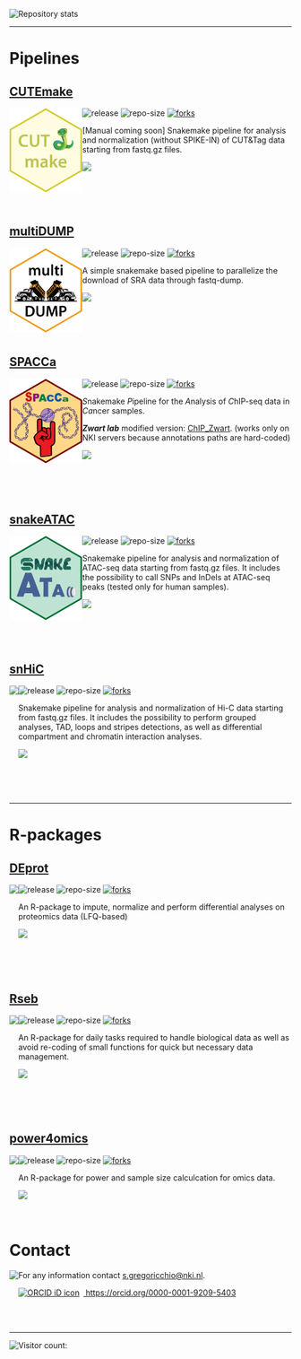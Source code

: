 ![Repository stats](https://github-readme-stats.vercel.app/api?username=sebastian-gregoricchio&show_icons=true)

------------------------------

# Pipelines

## [CUTEmake](https://sebastian-gregoricchio.github.io/CUTEmake/)

[<img src="https://raw.githubusercontent.com/sebastian-gregoricchio/cuteMAKE/main/resources/CUTEmake_logo.svg" class="padding" align="left" height=150/>](https://sebastian-gregoricchio.github.io/CUTEmake)
![release](https://img.shields.io/github/v/release/sebastian-gregoricchio/CUTEmake)
![repo-size](https://shields.io/github/repo-size/sebastian-gregoricchio/CUTEmake)
[![forks](https://img.shields.io/github/forks/sebastian-gregoricchio/CUTEmake?style=social)](https://github.com/sebastian-gregoricchio/CUTEmake/fork)
<!-- ![update](https://badges.pufler.dev/updated/sebastian-gregoricchio/cuteMAKE) -->

[Manual coming soon] Snakemake pipeline for analysis and normalization (without SPIKE-IN) of CUT&Tag data starting from fastq.gz files.

[<img src="https://contrib.rocks/image?repo=sebastian-gregoricchio/CUTEmake" align="left" height=30/>](https://github.com/sebastian-gregoricchio)

<br/><br/>

<br/><br/>




## [multiDUMP](https://sebastian-gregoricchio.github.io/multiDUMP/)

[<img src="https://raw.githubusercontent.com/sebastian-gregoricchio/multiDUMP/main/resources/multiDUMP_logo.svg" class="padding" align="left" height=150/>](https://sebastian-gregoricchio.github.io/multiDUMP)
![release](https://img.shields.io/github/v/release/sebastian-gregoricchio/multiDUMP)
![repo-size](https://shields.io/github/repo-size/sebastian-gregoricchio/multiDUMP)
[![forks](https://img.shields.io/github/forks/sebastian-gregoricchio/multiDUMP?style=social)](https://github.com/sebastian-gregoricchio/multiDUMP/fork)
<!-- ![update](https://badges.pufler.dev/updated/sebastian-gregoricchio/multiDUMP) -->

A simple snakemake based pipeline to parallelize the download of SRA data through fastq-dump.

[<img src="https://contrib.rocks/image?repo=sebastian-gregoricchio/multiDUMP" align="left" height=30/>](https://github.com/sebastian-gregoricchio)

<br/><br/>

<br/><br/>




## [SPACCa](https://sebastian-gregoricchio.github.io/SPACCa/)

[<img src="https://raw.githubusercontent.com/sebastian-gregoricchio/SPACCa/main/resources/SPACCa_logo.svg" class="padding" align="left" height=150/>](https://sebastian-gregoricchio.github.io/SPACCa)
![release](https://img.shields.io/github/v/release/sebastian-gregoricchio/SPACCa)
![repo-size](https://shields.io/github/repo-size/sebastian-gregoricchio/SPACCa)
[![forks](https://img.shields.io/github/forks/sebastian-gregoricchio/SPACCa?style=social)](https://github.com/sebastian-gregoricchio/SPACCa/fork)
<!-- ![update](https://badges.pufler.dev/updated/sebastian-gregoricchio/SPACCa) -->

*S*nakemake *P*ipeline for the *A*nalysis of *C*hIP-seq data in *Ca*ncer samples.

**_Zwart lab_** modified version: [ChIP_Zwart](https://github.com/sebastian-gregoricchio/ChIP_Zwart/). (works only on NKI servers because annotations paths are hard-coded)

<img src="https://contrib.rocks/image?repo=sebastian-gregoricchio/SPACCa" align="left" height=30/>

<br/><br/>

<br/><br/>




## [snakeATAC](https://sebastian-gregoricchio.github.io/snakeATAC/)

[<img src="https://raw.githubusercontent.com/sebastian-gregoricchio/snakeATAC/main/resources/snakeATAC_logo.svg" class="padding" align="left" height=150/>](https://sebastian-gregoricchio.github.io/snakeATAC)
![release](https://img.shields.io/github/v/release/sebastian-gregoricchio/snakeATAC)
![repo-size](https://shields.io/github/repo-size/sebastian-gregoricchio/snakeATAC)
[![forks](https://img.shields.io/github/forks/sebastian-gregoricchio/snakeATAC?style=social)](https://github.com/sebastian-gregoricchio/snakeATAC/fork)
<!-- ![update](https://badges.pufler.dev/updated/sebastian-gregoricchio/snakeATAC) -->

Snakemake pipeline for analysis and normalization of ATAC-seq data starting from fastq.gz files. It includes the possibility to call SNPs and InDels at ATAC-seq peaks (tested only for human samples).

[<img src="https://contrib.rocks/image?repo=sebastian-gregoricchio/snakeATAC" align="left" height=30/>](https://github.com/sebastian-gregoricchio)

<br/><br/>

<br/><br/>



## [snHiC](https://sebastian-gregoricchio.github.io/snHiC/)

[<img src="https://raw.githubusercontent.com/sebastian-gregoricchio/snHiC/main/resources/snHiC_logo.svg" class="padding" align="left" height=150/>](https://sebastian-gregoricchio.github.io/snHiC)
![release](https://img.shields.io/github/v/release/sebastian-gregoricchio/snHiC)
![repo-size](https://shields.io/github/repo-size/sebastian-gregoricchio/snHiC)
[![forks](https://img.shields.io/github/forks/sebastian-gregoricchio/snHiC?style=social)](https://github.com/sebastian-gregoricchio/snHiC/fork)
<!-- ![update](https://badges.pufler.dev/updated/sebastian-gregoricchio/snHiC) -->

Snakemake pipeline for analysis and normalization of Hi-C data starting from fastq.gz files. It includes the possibility to perform grouped analyses, TAD, loops and stripes detections, as well as differential compartment and chromatin interaction analyses.

[<img src="https://contrib.rocks/image?repo=sebastian-gregoricchio/snHiC" align="left" height=30/>](https://github.com/sebastian-gregoricchio)

<br/><br/>

<br/><br/>

--------------------------------------------------------


# R-packages

## [DEprot](https://sebastian-gregoricchio.github.io/DEprot/)

[<img src="https://sebastian-gregoricchio.github.io/DEprot/DEprot_logo.png" class="padding" align="left" height=150/>](https://sebastian-gregoricchio.github.io/DEprot)
![release](https://img.shields.io/github/v/release/sebastian-gregoricchio/DEprot)
![repo-size](https://shields.io/github/repo-size/sebastian-gregoricchio/DEprot)
[![forks](https://img.shields.io/github/forks/sebastian-gregoricchio/DEprot?style=social)](https://github.com/sebastian-gregoricchio/DEprot/fork)
<!-- ![update](https://badges.pufler.dev/updated/sebastian-gregoricchio/DEprot) -->

An R-package to impute, normalize and perform differential analyses on proteomics data (LFQ-based) 

<img src="https://badges.pufler.dev/contributors/sebastian-gregoricchio/DEprot?size=50&padding=5&bots=true" align="left" height=30/>

<br/><br/>

<br/><br/>


## [Rseb](https://sebastian-gregoricchio.github.io/Rseb/)

[<img src="https://sebastian-gregoricchio.github.io/Rseb/Rseb_logo.svg" class="padding" align="left" height=150/>](https://sebastian-gregoricchio.github.io/Rseb)
![release](https://img.shields.io/github/v/release/sebastian-gregoricchio/Rseb)
![repo-size](https://shields.io/github/repo-size/sebastian-gregoricchio/Rseb)
[![forks](https://img.shields.io/github/forks/sebastian-gregoricchio/Rseb?style=social)](https://github.com/sebastian-gregoricchio/Rseb/fork)
<!-- ![update](https://badges.pufler.dev/updated/sebastian-gregoricchio/Rseb) -->

An R-package for daily tasks required to handle biological data as well as avoid re-coding of small functions for quick but necessary data management.

[<img src="https://contrib.rocks/image?repo=sebastian-gregoricchio/Rseb" align="left" height=30/>](https://github.com/sebastian-gregoricchio)



<br/><br/>

<br/><br/>


## [power4omics](https://sebastian-gregoricchio.github.io/power4omics/)

[<img src="https://sebastian-gregoricchio.github.io/power4omics/power4omics_logo.svg" class="padding" align="left" height=150/>](https://sebastian-gregoricchio.github.io/power4omics)
![release](https://img.shields.io/github/v/release/sebastian-gregoricchio/power4omics)
![repo-size](https://shields.io/github/repo-size/sebastian-gregoricchio/power4omics)
[![forks](https://img.shields.io/github/forks/sebastian-gregoricchio/power4omics?style=social)](https://github.com/sebastian-gregoricchio/power4omics/fork)
<!-- ![update](https://badges.pufler.dev/updated/sebastian-gregoricchio/Rseb) -->

An R-package for power and sample size calculcation for omics data.

[<img src="https://contrib.rocks/image?repo=sebastian-gregoricchio/power4omics" align="left" height=30/>](https://github.com/sebastian-gregoricchio)





<br>
<br/><br/>

# Contact
[<img src="https://contrib.rocks/image?repo=sebastian-gregoricchio/sebastian-gregoricchio.github.io" align="left" height=50/>](https://github.com/sebastian-gregoricchio) For any information contact [s.gregoricchio@nki.nl](mailto:s.gregoricchio@nki.nl).

<div itemscope itemtype="https://schema.org/Person"><a itemprop="sameAs" content="https://orcid.org/0000-0001-9209-5403" href="https://orcid.org/0000-0001-9209-5403" target="orcid.widget" rel="me noopener noreferrer" style="vertical-align:top;"><img src="https://orcid.org/sites/default/files/images/orcid_16x16.png" style="width:1em;margin-right:.5em;" alt="ORCID iD icon"> https://orcid.org/0000-0001-9209-5403</a></div>

<br/><br/>

----------------------------------------------------------------------------------------------

![Visitor count: ](https://profile-counter.glitch.me/sebastian-gregoricchio/count.svg)
